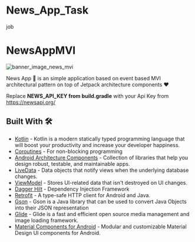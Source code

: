 # News_App_Task
job 

# NewsAppMVI
![banner_image_news_mvi](https://user-images.githubusercontent.com/42339771/84754229-b6ef7100-afdd-11ea-9233-57e64db54816.jpg)

News App 📰 is an simple application based on event based MVI architectural pattern on top of Jetpack architecture components ❤️

Replace **NEWS_API_KEY from build.gradle** with your Api Key from https://newsapi.org/


## Built With 🛠
- [Kotlin](https://kotlinlang.org/) - Kotlin is a modern statically typed programming language that will boost your productivity and increase your developer happiness.
- [Coroutines](https://kotlinlang.org/docs/reference/coroutines-overview.html) - For non-blocking programming
- [Android Architecture Components](https://developer.android.com/topic/libraries/architecture) - Collection of libraries that help you design robust, testable, and maintainable apps.
- [LiveData](https://developer.android.com/topic/libraries/architecture/livedata) - Data objects that notify views when the underlying database changes.
- [ViewModel](https://developer.android.com/topic/libraries/architecture/viewmodel) - Stores UI-related data that isn't destroyed on UI changes. 
- [Dagger Hilt](https://dagger.dev/hilt/) - Dependency Injection Framework
- [Retrofit](https://square.github.io/retrofit/) - A type-safe HTTP client for Android and Java.
- [Gson](https://github.com/google/gson) - Gson is a Java library that can be used to convert Java Objects into their JSON representation
- [Glide](https://github.com/bumptech/glide) - Glide is a fast and efficient open source media management and image loading framework.
- [Material Components for Android](https://github.com/material-components/material-components-android) - Modular and customizable Material Design UI components for Android.

